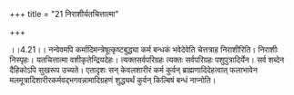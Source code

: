 +++
title = "21 निराशीर्यतचित्तात्मा"

+++
  
  
।।4.21।। नन्वेवमपि कर्मादिमन्त्रेषूत्कृष्टबुद्ध्या कर्म बन्धकं भवेदेवेति
चेत्तत्राह निराशीरिति। निराशीः निस्पृहः। यतचित्तात्मा
वशीकृतेन्द्रियदेहः। त्यक्तसर्वपरिग्रहः त्यक्तः सर्वपरिग्रहः
पशुपुत्रादिर्येन। सर्व शब्देन दैहिकोऽपि सुखरूप उच्यते। एतादृशः सन्
केवलशारीरं कर्म कुर्वन् ब्राह्मणादिदेहत्वात् फलाभावेन
मलमूत्रादिशारीरकर्मवद्भगवन्नामादिग्रहणं शुद्ध्यर्थं कुर्वन् किल्बिषं
बन्धं नाप्नोति।  
  
